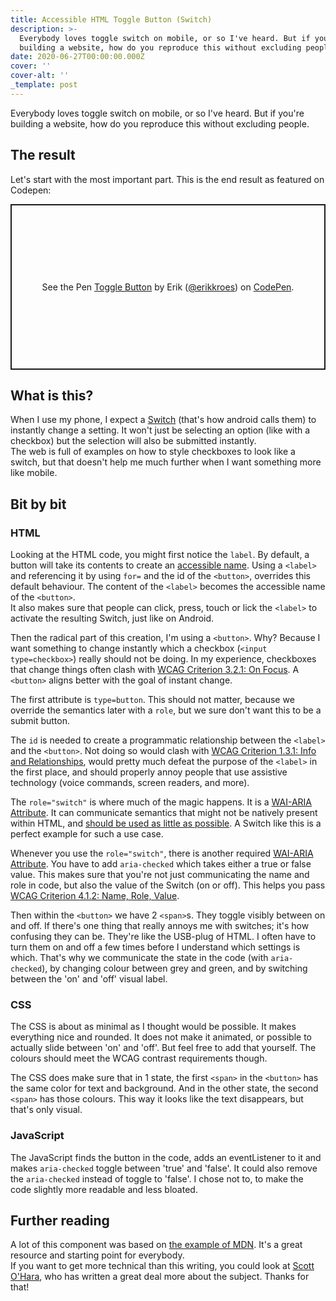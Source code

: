 ```yaml
---
title: Accessible HTML Toggle Button (Switch)
description: >-
  Everybody loves toggle switch on mobile, or so I've heard. But if you're
  building a website, how do you reproduce this without excluding people.
date: 2020-06-27T00:00:00.000Z
cover: ''
cover-alt: ''
_template: post
---
```


Everybody loves toggle switch on mobile, or so I've heard. But if you're building a website, how do you reproduce this without excluding people.

## The result

Let's start with the most important part. This is the end result as featured on Codepen:

<p class="codepen" data-height="265" data-theme-id="light" data-default-tab="css,result" data-user="erikkroes" data-slug-hash="WNrOdWp" data-preview="true" style="height: 265px; box-sizing: border-box; display: flex; align-items: center; justify-content: center; border: 2px solid; margin: 1em 0; padding: 1em;" data-pen-title="Toggle Button">
  <span>See the Pen <a href="https://codepen.io/erikkroes/pen/WNrOdWp">
  Toggle Button</a> by Erik (<a href="https://codepen.io/erikkroes">@erikkroes</a>)
  on <a href="https://codepen.io">CodePen</a>.</span>
</p>
<script async src="https://cpwebassets.codepen.io/assets/embed/ei.js"></script>

## What is this?

When I use my phone, I expect a [Switch](https://developer.android.com/reference/android/widget/Switch) (that's how android calls them) to instantly change a setting. It won't just be selecting an option (like with a checkbox) but the selection will also be submitted instantly.  
The web is full of examples on how to style checkboxes to look like a switch, but that doesn't help me much further when I want something more like mobile.

## Bit by bit

### HTML

Looking at the HTML code, you might first notice the `label`. By default, a button will take its contents to create an [accessible name](https://developer.paciellogroup.com/blog/2017/04/what-is-an-accessible-name/). Using a `<label>` and referencing it by using `for=` and the id of the `<button>`, overrides this default behaviour. The content of the `<label>` becomes the accessible name of the `<button>`.  
It also makes sure that people can click, press, touch or lick the `<label>` to activate the resulting Switch, just like on Android.

Then the radical part of this creation, I'm using a `<button>`. Why? Because I want something to change instantly which a checkbox (`<input type=checkbox>`) really should not be doing. In my experience, checkboxes that change things often clash with [WCAG Criterion 3.2.1: On Focus](https://www.w3.org/WAI/WCAG21/Understanding/on-focus.html). A `<button>` aligns better with the goal of instant change.

The first attribute is `type=button`. This should not matter, because we override the semantics later with a `role`, but we sure don't want this to be a submit button.

The `id` is needed to create a programmatic relationship between the `<label>` and the `<button>`. Not doing so would clash with [WCAG Criterion 1.3.1: Info and Relationships](https://www.w3.org/WAI/WCAG21/Understanding/info-and-relationships.html), would pretty much defeat the purpose of the `<label>` in the first place, and should properly annoy people that use assistive technology (voice commands, screen readers, and more).

The `role="switch"` is where much of the magic happens. It is a [WAI-ARIA Attribute](https://www.w3.org/TR/wai-aria-1.1/#switch). It can communicate semantics that might not be natively present within HTML, and [should be used as little as possible](https://www.w3.org/TR/using-aria/#rule1). A Switch like this is a perfect example for such a use case.

Whenever you use the `role="switch"`, there is another required [WAI-ARIA Attribute](https://www.w3.org/TR/wai-aria-1.1/#switch). You have to add `aria-checked` which takes either a true or false value. This makes sure that you're not just communicating the name and role in code, but also the value of the Switch (on or off). This helps you pass [WCAG Criterion 4.1.2: Name, Role, Value](https://www.w3.org/WAI/WCAG21/Understanding/name-role-value.html).

Then within the `<button>` we have 2 `<span>`s. They toggle visibly between on and off. If there's one thing that really annoys me with switches; it's how confusing they can be. They're like the USB-plug of HTML. I often have to turn them on and off a few times before I understand which settings is which. That's why we communicate the state in the code (with `aria-checked`), by changing colour between grey and green, and by switching between the 'on' and 'off' visual label.

### CSS

The CSS is about as minimal as I thought would be possible. It makes everything nice and rounded. It does not make it animated, or possible to actually slide between 'on' and 'off'. But feel free to add that yourself. The colours should meet the WCAG contrast requirements though.

The CSS does make sure that in 1 state, the first `<span>` in the `<button>` has the same color for text and background. And in the other state, the second `<span>` has those colours. This way it looks like the text disappears, but that's only visual.

### JavaScript

The JavaScript finds the button in the code, adds an eventListener to it and makes `aria-checked` toggle between 'true' and 'false'. It could also remove the `aria-checked` instead of toggle to 'false'. I chose not to, to make the code slightly more readable and less bloated.

## Further reading

A lot of this component was based on [the example of MDN](https://developer.mozilla.org/en-US/docs/Web/Accessibility/ARIA/Roles/Switch_role). It's a great resource and starting point for everybody.  
If you want to get more technical than this writing, you could look at [Scott O'Hara](https://scottaohara.github.io/a11y_styled_form_controls/), who has written a great deal more about the subject. Thanks for that!
